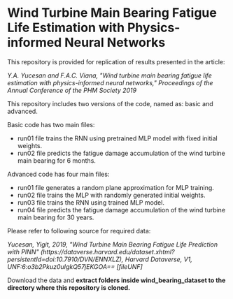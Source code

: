 <h1>Wind Turbine Main Bearing Fatigue Life Estimation with Physics-informed Neural Networks</h1>

<p>This repository is provided for replication of results presented in the article:</p>
<p><i>Y.A. Yucesan and F.A.C. Viana, "Wind turbine main bearing fatigue life estimation with physics-informed neural networks," Proceedings of the Annual Conference of the PHM Society 2019</i></p>

<p>This repository includes two versions of the code, named as: basic and advanced.</p>

<p>Basic code has two main files:
<ul>
  <li>run01 file trains the RNN using pretrained MLP model with fixed initial weights.</li>
  <li>run02 file predicts the fatigue damage accumulation of the wind turbine main bearing for 6 months.</li>
</ul></p>

<p>Advanced code has four main files:
<ul>
  <li>run01 file generates a random plane approximation for MLP training.</li>
  <li>run02 file trains the MLP with randomly generated initial weights.</li>
  <li>run03 file trains the RNN using trained MLP model.</li>
  <li>run04 file predicts the fatigue damage accumulation of the wind turbine main bearing for 30 years.</li>
</ul></p>

<p>Please refer to following source for required data:</p>
<p><i>Yucesan, Yigit, 2019, "Wind Turbine Main Bearing Fatigue Life Prediction with PINN" (https://dataverse.harvard.edu/dataset.xhtml?persistentId=doi:10.7910/DVN/ENNXLZ), Harvard Dataverse, V1, UNF:6:o3b2Pkuz0uIgkQ57jEKGOA== [fileUNF]</i></p>

<p>Download the data and <strong>extract folders inside wind_bearing_dataset to the directory where this repository is cloned.</strong></p>
